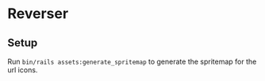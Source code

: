 # Reverser

## Setup

Run `bin/rails assets:generate_spritemap` to generate the spritemap for the url icons.
